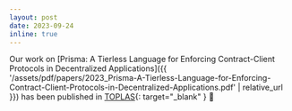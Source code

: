 ```yaml
---
layout: post
date: 2023-09-24
inline: true
---
```


Our work on [Prisma: A Tierless Language for Enforcing Contract-Client Protocols in Decentralized Applications]({{ '/assets/pdf/papers/2023_Prisma-A-Tierless-Language-for-Enforcing-Contract-Client-Protocols-in-Decentralized-Applications.pdf' | relative_url }}) has been published in [TOPLAS](https://dl.acm.org/journal/toplas){: target="_blank" } 🎉
